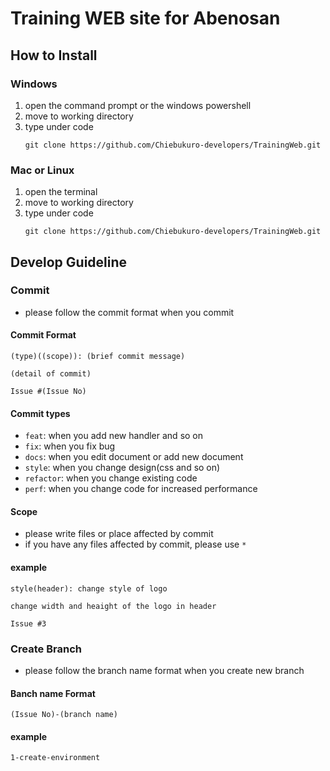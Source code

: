 # Training WEB site for Abenosan

## How to Install
### Windows
1. open the command prompt or the windows powershell
2. move to working directory
3. type under code
    ```
    git clone https://github.com/Chiebukuro-developers/TrainingWeb.git
    ```

### Mac or Linux
1. open the terminal
2. move to working directory
3. type under code
    ```
    git clone https://github.com/Chiebukuro-developers/TrainingWeb.git
    ```

## Develop Guideline
### Commit
- please follow the commit format when you commit
#### Commit Format
```
(type)((scope)): (brief commit message)

(detail of commit)

Issue #(Issue No)
```

#### Commit types
- `feat`: when you add new handler and so on
- `fix`: when you fix bug
- `docs`: when you edit document or add new document
- `style`: when you change design(css and so on)
- `refactor`: when you change existing code
- `perf`: when you change code for increased performance

#### Scope
- please write files or place affected by commit
- if you have any files affected by commit, please use `*`

#### example
```
style(header): change style of logo

change width and heaight of the logo in header

Issue #3
```

### Create Branch
- please follow the branch name format when you create new branch

#### Banch name Format
```
(Issue No)-(branch name)
```

#### example
```
1-create-environment
```